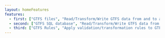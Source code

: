 ```yaml
---
layout: homeFeatures
features:
  - first: ["GTFS files", "Read/Transform/Write GTFS data from and to a file.", "file"]
  - second: ["GTFS SQL database", "Read/Transform/Write GTFS data from and to a SQL database.", "sql"]
  - third: ["GTFS Rules", "Apply validation/transformation rules to GTFS data.", "rules"]
---
```

